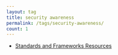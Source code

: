 ```yaml
---
layout: tag
title: security awareness
permalink: /tags/security-awareness/
count: 1
---
```


- [Standards and Frameworks Resources](https://itsmejayd.github.io/blog/resources%20directory/standards-and-frameworks-resources/)
